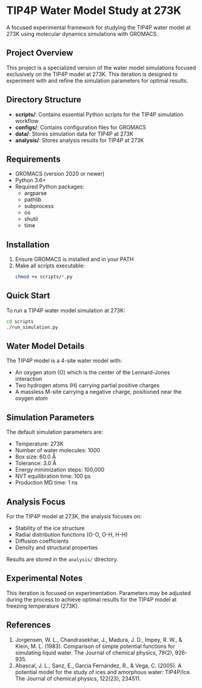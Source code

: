 # TIP4P Water Model Study at 273K

A focused experimental framework for studying the TIP4P water model at 273K using molecular dynamics simulations with GROMACS.

## Project Overview

This project is a specialized version of the water model simulations focused exclusively on the TIP4P model at 273K. This iteration is designed to experiment with and refine the simulation parameters for optimal results.

## Directory Structure

- **scripts/**: Contains essential Python scripts for the TIP4P simulation workflow
- **configs/**: Contains configuration files for GROMACS
- **data/**: Stores simulation data for TIP4P at 273K
- **analysis/**: Stores analysis results for TIP4P at 273K

## Requirements

- GROMACS (version 2020 or newer)
- Python 3.6+
- Required Python packages:
  - argparse
  - pathlib
  - subprocess
  - os
  - shutil
  - time

## Installation

1. Ensure GROMACS is installed and in your PATH
2. Make all scripts executable:
   ```bash
   chmod +x scripts/*.py
   ```

## Quick Start

To run a TIP4P water model simulation at 273K:

```bash
cd scripts
./run_simulation.py
```

## Water Model Details

The TIP4P model is a 4-site water model with:
- An oxygen atom (O) which is the center of the Lennard-Jones interaction
- Two hydrogen atoms (H) carrying partial positive charges
- A massless M-site carrying a negative charge, positioned near the oxygen atom

## Simulation Parameters

The default simulation parameters are:
- Temperature: 273K
- Number of water molecules: 1000
- Box size: 60.0 Å
- Tolerance: 3.0 Å
- Energy minimization steps: 100,000
- NVT equilibration time: 100 ps
- Production MD time: 1 ns

## Analysis Focus

For the TIP4P model at 273K, the analysis focuses on:
- Stability of the ice structure
- Radial distribution functions (O-O, O-H, H-H)
- Diffusion coefficients
- Density and structural properties

Results are stored in the `analysis/` directory.

## Experimental Notes

This iteration is focused on experimentation. Parameters may be adjusted during the process to achieve optimal results for the TIP4P model at freezing temperature (273K).

## References

1. Jorgensen, W. L., Chandrasekhar, J., Madura, J. D., Impey, R. W., & Klein, M. L. (1983). Comparison of simple potential functions for simulating liquid water. The Journal of chemical physics, 79(2), 926-935.
2. Abascal, J. L., Sanz, E., García Fernández, R., & Vega, C. (2005). A potential model for the study of ices and amorphous water: TIP4P/Ice. The Journal of chemical physics, 122(23), 234511. 